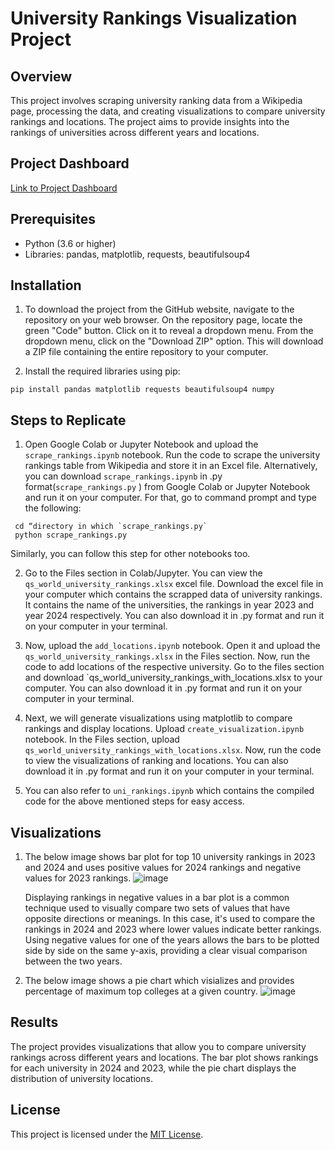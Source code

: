 # University Rankings Visualization Project

## Overview
This project involves scraping university ranking data from a Wikipedia page, processing the data, and creating visualizations to compare university rankings and locations. The project aims to provide insights into the rankings of universities across different years and locations.

## Project Dashboard
[Link to Project Dashboard](https://uni-ranking-dashboard-1.streamlit.app/)
## Prerequisites
- Python (3.6 or higher)
- Libraries: pandas, matplotlib, requests, beautifulsoup4

## Installation
1.	To download the project from the GitHub website, navigate to the repository on your web browser. On the repository page, locate the green "Code" button. Click on it to reveal a dropdown menu. From the dropdown menu, click on the "Download ZIP" option. This will download a ZIP file containing the entire repository to your computer.

2.	 Install the required libraries using pip:
   ```
   pip install pandas matplotlib requests beautifulsoup4 numpy
   ```

## Steps to Replicate
1.	Open Google Colab or Jupyter Notebook and upload the `scrape_rankings.ipynb` notebook. Run the code to scrape the university rankings table from Wikipedia and store it in an Excel file. 
Alternatively, you can download `scrape_rankings.ipynb`  in .py format(`scrape_rankings.py`  ) from Google Colab or Jupyter Notebook and run it on your computer. For that, go to command prompt and type the following:

  ```
   cd “directory in which `scrape_rankings.py`  
   python scrape_rankings.py
   ```
Similarly, you can follow this step for other notebooks too.

2.	Go to the Files section in Colab/Jupyter. You can view the `qs_world_university_rankings.xlsx` excel file. Download the excel file in your computer which contains the scrapped data of university rankings. It contains the name of the universities, the rankings in year 2023 and year 2024 respectively. You can also download it in .py format and run it on your computer in your terminal.



3.	Now, upload the `add_locations.ipynb` notebook. Open it and upload the `qs_world_university_rankings.xlsx` in the Files section. Now, run the code to add locations of the respective university. Go to the files section and download `qs_world_university_rankings_with_locations.xlsx to your computer. You can also download it in .py format and run it on your computer in your terminal.


4.	Next, we will generate visualizations using matplotlib to compare rankings and display locations. Upload `create_visualization.ipynb` notebook. In the Files section, upload `qs_world_university_rankings_with_locations.xlsx`. Now, run the code to view the visualizations of ranking and locations. You can also download it in .py format and run it on your computer in your terminal.

5.	You can also refer to `uni_rankings.ipynb` which contains the compiled code for the above mentioned steps for easy access. 

## Visualizations
1. The below image shows bar plot for top 10 university rankings in 2023 and 2024 and uses positive values for 2024 rankings and negative values for 2023 rankings.
   ![image](https://github.com/ahanadasg/University-Rankings/assets/113302918/c0fefdc5-5484-4e6f-8746-33d0c2cc4e19)

   Displaying rankings in negative values in a bar plot is a common technique used to visually compare two sets of values that have opposite directions or meanings. In         this case, it's used to compare the rankings in 2024 and 2023 where lower values indicate better rankings. Using negative values for one of the years allows the bars to 
   be plotted side by side on the same y-axis, providing a clear visual comparison between the two years.

2. The below image shows a pie chart which visializes and provides percentage of maximum top colleges at a given country.
   ![image](https://github.com/ahanadasg/University-Rankings/assets/113302918/a4ca9dc0-eacb-4190-a094-17a55be91f4c)


## Results
The project provides visualizations that allow you to compare university rankings across different years and locations. The bar plot shows rankings for each university in 2024 and 2023, while the pie chart displays the distribution of university locations.


## License
This project is licensed under the [MIT License](LICENSE).
